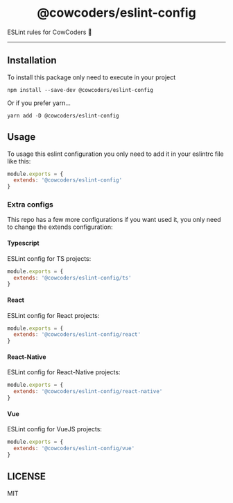 <div align="center">
    <h1>@cowcoders/eslint-config</h1>
</div>

<p>ESLint rules for CowCoders 🐄</p>

---

## Installation

To install this package only need to execute in your project

```shell script
npm install --save-dev @cowcoders/eslint-config
```

Or if you prefer yarn...

```shell script
yarn add -D @cowcoders/eslint-config
```

## Usage

To usage this eslint configuration you only need to add it in your eslintrc file like this:

```javascript
module.exports = {
  extends: '@cowcoders/eslint-config'
}
```

### Extra configs

This repo has a few more configurations if you want used it, you only need to change the extends configuration:

#### Typescript

ESLint config for TS projects:

```javascript
module.exports = {
  extends: '@cowcoders/eslint-config/ts'
}
```

#### React

ESLint config for React projects:

```javascript
module.exports = {
  extends: '@cowcoders/eslint-config/react'
}
```

#### React-Native

ESLint config for React-Native projects:

```javascript
module.exports = {
  extends: '@cowcoders/eslint-config/react-native'
}
```

#### Vue

ESLint config for VueJS projects:

```javascript
module.exports = {
  extends: '@cowcoders/eslint-config/vue'
}
```

## LICENSE

MIT
